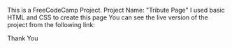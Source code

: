 This is a FreeCodeCamp Project.
Project Name: "Tribute Page"
I used basic HTML and CSS to create this page
You can see the live version of the project from the following link:

Thank You